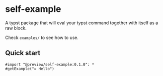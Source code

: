 # self-example

A typst package that will eval your typst command together with itself as a raw block.

Check `examples/` to see how to use.

## Quick start

```typst
#import "@preview/self-example:0.1.0": *
#getExample("= Hello")
```
